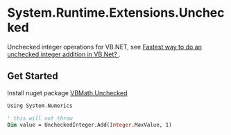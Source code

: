 # System.Runtime.Extensions.Unchecked
Unchecked integer operations for VB.NET, see [Fastest way to do an unchecked integer addition in VB.Net?
](https://stackoverflow.com/questions/2403154/fastest-way-to-do-an-unchecked-integer-addition-in-vb-net).

## Get Started

Install nuget package [VBMath.Unchecked](https://www.nuget.org/packages/VBMath.Unchecked)

```vb
Using System.Numerics

' this will not throw
Dim value = UncheckedInteger.Add(Integer.MaxValue, 1)
```
